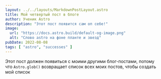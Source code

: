 ```yaml
---
layout: ../../layouts/MarkdownPostLayout.astro
title: Мой четвертый пост в блоге
author: Ученик Astro
description: "Этот пост появится сам оп себе!"
image:
  url: "https://docs.astro.build/default-og-image.png"
  alt: "Слово astro на фоне планте и звезд"
pubDate: 2022-08-08
tags: [ "astro", "successes" ]
---
```


Этот пост должен появиться с моими другими блог-постами, потому что `Astro.glob()` возвращает список всех моих постов,
чтобы создать мой список
